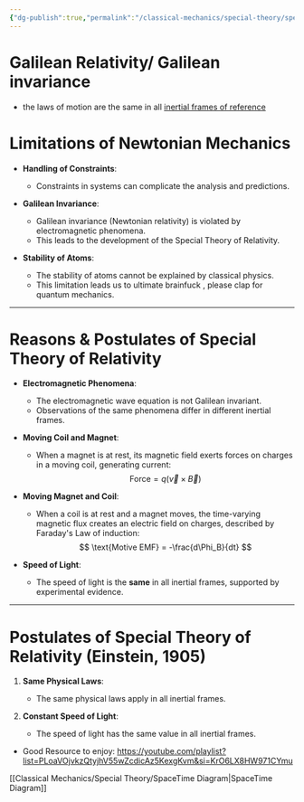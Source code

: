 ```yaml
---
{"dg-publish":true,"permalink":"/classical-mechanics/special-theory/special-theory/"}
---
```



# Galilean Relativity/ **Galilean invariance**

- the laws of motion are the same in all [inertial frames of reference](https://en.wikipedia.org/wiki/Inertial_frame_of_reference "Inertial frame of reference")

# Limitations of Newtonian Mechanics

- **Handling of Constraints**:
  - Constraints in systems can complicate the analysis and predictions.

- **Galilean Invariance**:
  - Galilean invariance (Newtonian relativity) is violated by electromagnetic phenomena.
  - This leads to the development of the Special Theory of Relativity.

- **Stability of Atoms**:
  - The stability of atoms cannot be explained by classical physics.
  - This limitation leads us to ultimate brainfuck , please clap for quantum mechanics.

---


# Reasons & Postulates of Special Theory of Relativity

- **Electromagnetic Phenomena**:
  - The electromagnetic wave equation is not Galilean invariant.
  - Observations of the same phenomena differ in different inertial frames.

- **Moving Coil and Magnet**:
  - When a magnet is at rest, its magnetic field exerts forces on charges in a moving coil, generating current:
  $$
  \text{Force} = q(\vec{v} \times \vec{B})
  $$
  
- **Moving Magnet and Coil**:
  - When a coil is at rest and a magnet moves, the time-varying magnetic flux creates an electric field on charges, described by Faraday's Law of induction:
  $$
  \text{Motive EMF} = -\frac{d\Phi_B}{dt}
  $$

- **Speed of Light**:
  - The speed of light is the **same** in all inertial frames, supported by experimental evidence.

---

# Postulates of Special Theory of Relativity (Einstein, 1905)

1. **Same Physical Laws**:
   - The same physical laws apply in all inertial frames.

2. **Constant Speed of Light**:
   - The speed of light has the same value in all inertial frames.



- Good Resource to enjoy:
https://youtube.com/playlist?list=PLoaVOjvkzQtyjhV55wZcdicAz5KexgKvm&si=KrO6LX8HW971CYmu


[[Classical Mechanics/Special Theory/SpaceTime Diagram\|SpaceTime Diagram]]


